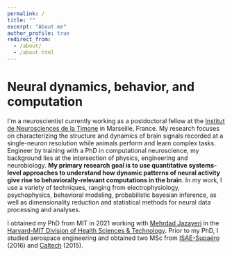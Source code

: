 ```yaml
---
permalink: /
title: ""
excerpt: "About me"
author_profile: true
redirect_from: 
  - /about/
  - /about.html
---
```


Neural dynamics, behavior, and computation
======


I'm a neuroscientist currently working as a postdoctoral fellow at the [Institut de Neurosciences de la Timone](https://www.int.univ-amu.fr/) in Marseille, France. My research focuses on characterizing the structure and dynamics of brain signals recorded at a single-neuron resolution while animals perform and learn complex tasks. Engineer by training with a PhD in computational neuroscience, my background lies at the intersection of physics, engineering and neurobiology. **My primary research goal is to use quantitative systems-level approaches to understand how dynamic patterns of neural activity give rise to behaviorally-relevant computations in the brain**. In my work, I use a variety of techniques, ranging from electrophysiology, psychophysics, behavioral modeling, probabilistic bayesian inference, as well as dimensionality reduction and statistical methods for neural data processing and analyses.

I obtained my PhD from MIT in 2021 working with [Mehrdad Jazayeri](https://jazlab.org/) in the [Harvard-MIT Division of Health Sciences & Technology](https://hst.mit.edu/about). Prior to my PhD, I studied aerospace engineering and obtained two MSc from [ISAE-Supaéro](https://www.isae-supaero.fr/en/) (2016) and [Caltech](https://galcit.caltech.edu/) (2015).
